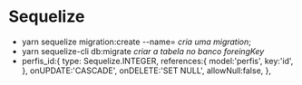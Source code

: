 # Sequelize

-   yarn sequelize migration:create --name= _cria uma migration_;
-   yarn  sequelize-cli db:migrate _criar a tabela no banco_
_foreingKey_
-    perfis_id:{
      type: Sequelize.INTEGER,
      references:{
        model:'perfis',
        key:'id',
      },
      onUPDATE:'CASCADE',
      onDELETE:'SET NULL',
      allowNull:false,
    },
